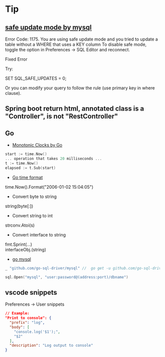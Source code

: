 # Tip

## [safe update mode by mysql](https://stackoverflow.com/questions/11448068/mysql-error-code-1175-during-update-in-mysql-workbench)

Error Code: 1175. You are using safe update mode and you tried to update a table without a WHERE that uses a KEY column To disable safe mode, toggle the option in Preferences -> SQL Editor and reconnect.

Fixed Error

Try:

SET SQL_SAFE_UPDATES = 0;

Or you can modify your query to follow the rule (use primary key in where clause).

## Spring boot return html, annotated class is a "Controller", is not "RestController"

## Go
* [Monotonic Clocks by Go](https://golang.google.cn/pkg/time/#hdr-Monotonic_Clocks)

```Go
start := time.Now()
... operation that takes 20 milliseconds ...
t := time.Now()
elapsed := t.Sub(start)
```

* [Go time format](https://stackoverflow.com/questions/20234104/how-to-format-current-time-using-a-yyyymmddhhmmss-format)

time.Now().Format("2006-01-02 15:04:05")

* Convert byte to string

string(byte[:])

* Convert string to int

strconv.Atoi(s)

* Convert interface to string

fmt.Sprint(...)<br/>
interfaceObj.(string)

* [go mysql](https://github.com/go-sql-driver/mysql/)

```Go
_ "github.com/go-sql-driver/mysql" //  go get -u github.com/go-sql-driver/mysql

sql.Open("mysql", "user:password@(address:port)/dbname")
```

## vscode snippets

Preferences -> User snippets
```Json
// Example:
"Print to console": {
  "prefix": "log",
  "body": [
    "console.log('$1');",
    "$2"
  ],
  "description": "Log output to console"
}
```
